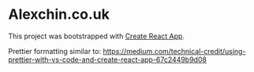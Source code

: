 # Alexchin.co.uk

This project was bootstrapped with [Create React App](https://github.com/facebookincubator/create-react-app).

Prettier formatting similar to:
https://medium.com/technical-credit/using-prettier-with-vs-code-and-create-react-app-67c2449b9d08
